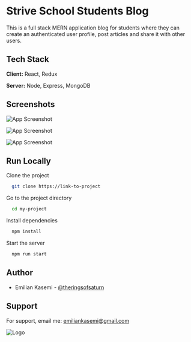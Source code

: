 
# Strive School Students Blog

This is a full stack MERN application blog for students where they can create an authenticated user profile, post articles and share it with other users. 

## Tech Stack

**Client:** React, Redux

**Server:** Node, Express, MongoDB


## Screenshots

![App Screenshot](https://res.cloudinary.com/dqiyjy9ye/image/upload/v1647391961/striveBlog/screenshots/blog1_ue40rm.png)

![App Screenshot](https://res.cloudinary.com/dqiyjy9ye/image/upload/v1647391961/striveBlog/screenshots/blog2_xrocsw.png)

![App Screenshot](https://res.cloudinary.com/dqiyjy9ye/image/upload/v1647391961/striveBlog/screenshots/blog3_tumqxx.png)


## Run Locally

Clone the project

```bash
  git clone https://link-to-project
```

Go to the project directory

```bash
  cd my-project
```

Install dependencies

```bash
  npm install
```

Start the server

```bash
  npm run start
```


## Author

- Emilian Kasemi - [@theringsofsaturn](https://github.com/theringsofsaturn) 


## Support

For support, email me: emiliankasemi@gmail.com


![Logo](https://res.cloudinary.com/dqiyjy9ye/image/upload/v1647392228/striveBlog/screenshots/owl-black_uogu7y.png)

